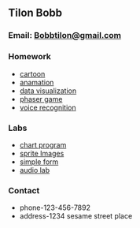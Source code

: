 ## Tilon Bobb


### Email: Bobbtilon@gmail.com
###  Homework
- [cartoon](https://codepen.io/kingtilon1/pen/dyZjPry)
- [anamation](./anamation.html)
- [data visualization](./indexes.html)
- [phaser game](./game.html)
 - [voice recognition](./hi.html)
 ### Labs
- [chart program](https://codepen.io/kingtilon1/pen/popJaYR)
 - [sprite Images](./test.html)
 - [simple form](.//form.html)
 - [audio lab](./audiolab3.html)

###  Contact
- phone-123-456-7892
- address-1234 sesame street place




